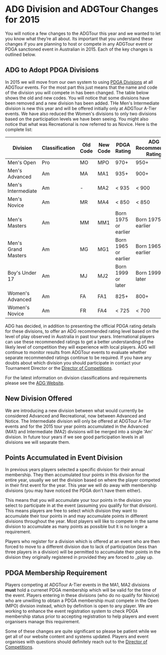 # ADG Division and ADGTour Changes for 2015

You will notice a few changes to the ADGTour this year and we wanted to let you know what they’re all about. Its important that you understand these changes if you are planning to host or compete in any ADGTour event or PDGA sanctioned event in Australian in 2015. Each of the key changes is outlined below.

## ADG to Adopt PDGA Divisions

In 2015 we will move from our own system to using [PDGA Divisions](http://www.pdga.com/pdga-player-classifications-divisions) at all ADGTour events. For the most part this just means that the name and code of the division you will compete in has been changed. The table below shows the old and new codes. You will notice that some divisions have been removed and a new division has been added. THe Men's Intermediate division is new this year and will be offered initially only at ADGTour A-Tier events. We have also reduced the Women's divisions to only two divisions based on the participation levels we have been seeing. You might also notice that what was Recreational is now referred to as Novice. Here is the complete list:

| Division            | Classification | Old Code | New Code | PDGA Rating          | ADG Recommended Rating |
|---------------------|----------------|----------|----------|----------------------|------------------------|
| Men's Open          | Pro            | MO       | MPO      | 970+                 | 950+                   |
| Men's Advanced      | Am             | MA       | MA1      | 935+                 | 900+                   |
| Men's Intermediate  | Am             | -        | MA2      | < 935                | < 900                  |
| Men's Novice        | Am             | MR       | MA4      | < 850                | < 850                  |
| Men's Masters       | Am             | MM       | MM1      | Born 1975 or earlier | Born 1975 or earlier   |
| Men's Grand Masters | Am             | MG       | MG1      | Born 1965 or earlier | Born 1965 or earlier   |
| Boy's Under 17      | Am             | MJ       | MJ2      | Born 1999 or later   | Born 1999 or later     |
| Women's Advanced    | Am             | FA       | FA1      | 825+                 | 800+                   |
| Women's Novice      | Am             | FR       | FA4      | < 725                | < 700                  |

ADG has decided, in addition to presenting the official PDGA rating details for these divisions, to offer an ADG recommended rating level based on the level of play observed in Australia in past tour years. International players can use these recommended ratings to get a better understanding of the likely level of competition they will experience with local players. ADG will continue to monitor results from ADGTour events to evaluate whether separate recommended ratings continue to be required. If you have any doubts about which division you should participate in contact your Tournament Director or the [Director of Competitions](mailto:competitions@australiandiscgolf.com).

For the latest information on division classifications and requirements please see the [ADG Website](http://www.australiandiscgolf.com/divisions/).

## New Division Offered

We are introducing a new division between what would currently be considered Advanced and Recreational, now between Advanced and Notice. The Intermediate division will only be offered at ADGTour A-Tier events and for the 2015 tour year points accumulated in the Advanced (MA1) and Intermediate (MA2) divisions will be merged into a single 'Am' division. In future tour years if we see good participation levels in all divisions we will separate them.

## Points Accumulated in Event Division

In previous years players selected a specific division for their annual membership. They then accumulated tour points in this division for the entire year, usually we set the division based on where the player competed in their first event for the year. This year we will do away with membership divisions (you may have noticed the PDGA don't have them either).

This means that you will accumulate your tour points in the division you select to participate in at the event (assuming you qualify for that division). This means players are free to select which division they want to accumulate their tour points in and may accumulate points in different divisions throughout the year. Most players will like to compete in the same division to accumulate as many points as possible but it is no longer a requirement.

Players who register for a division which is offered at an event who are then forced to move to a different division due to lack of participation (less than three players in a division) will be permitted to accumulate their points in the division they originally registered in provided they are forced to _play up.

## PDGA Membership Requirement

Players competing at ADGTour A-Tier events in the MA1, MA2 divisions **must** hold a currenet PDGA membership which will be valid for the time of the event. Players entering in these divisions (who do no qualify for Novice) who are unwilling to obtain a PDGA membership must compete in the Open (MPO) division instead, which by definition is open to any player. We are working to enhance the event registration system to check PDGA membership status prior to accepting registration to help players and event organisers manage this requirement.

Some of these changes are quite significant so please be patient while we get all of our website content and systems updated. Players and event organises with questions should definitely reach out to the [Director of Competitions](mailto:competitions@australiandiscgolf.com).
